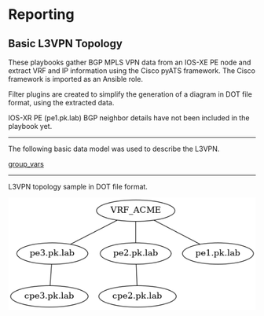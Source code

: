 # Reporting

## Basic L3VPN Topology
These playbooks gather BGP MPLS VPN data from an IOS-XE PE node and extract VRF and IP information using the Cisco pyATS framework. The Cisco framework is imported as an Ansible role.

Filter plugins are created to simplify the generation of a diagram in DOT file format, using the extracted data.

IOS-XR PE (pe1.pk.lab) BGP neighbor details have not been included in the playbook yet.

---

The following basic data model was used to describe the L3VPN.

[group_vars](./group_vars/all.yml)

***
 
 L3VPN topology sample in DOT file format.
 
 ![L3VPN Diagram](./results/pe2.pk.lab.png)
